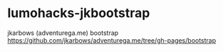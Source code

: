 # lumohacks-jkbootstrap
jkarbows (adventurega.me) bootstrap
https://github.com/jkarbows/adventurega.me/tree/gh-pages/bootstrap
